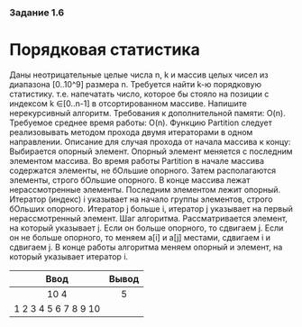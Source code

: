 ### Задание 1.6
# Порядковая статистика

Даны неотрицательные целые числа n, k и массив целых чисел из диапазона [0..10^9] размера n.
Требуется найти k-ю порядковую статистику. т.е. напечатать число, которое бы стояло на позиции с индексом k ∈[0..n-1] в отсортированном массиве.
Напишите нерекурсивный алгоритм.
Требования к дополнительной памяти: O(n).
Требуемое среднее время работы: O(n).
Функцию Partition следует реализовывать методом прохода двумя итераторами в одном направлении.
Описание для случая прохода от начала массива к концу:
Выбирается опорный элемент.
Опорный элемент меняется с последним элементом массива.
Во время работы Partition в начале массива содержатся элементы, не бОльшие опорного. Затем располагаются элементы, строго бОльшие опорного. В конце массива лежат нерассмотренные элементы. Последним элементом лежит опорный.
Итератор (индекс) i указывает на начало группы элементов, строго бОльших опорного.
Итератор j больше i, итератор j указывает на первый нерассмотренный элемент.
Шаг алгоритма. Рассматривается элемент, на который указывает j. Если он больше опорного, то сдвигаем j. Если он не больше опорного, то меняем a[i] и a[j] местами, сдвигаем i и сдвигаем j.
В конце работы алгоритма меняем опорный и элемент, на который указывает итератор i.

| Ввод  | Вывод |
| :---: | :-:   |
|  10 4 |   5   |
|  1 2 3 4 5 6 7 8 9 10    |       |